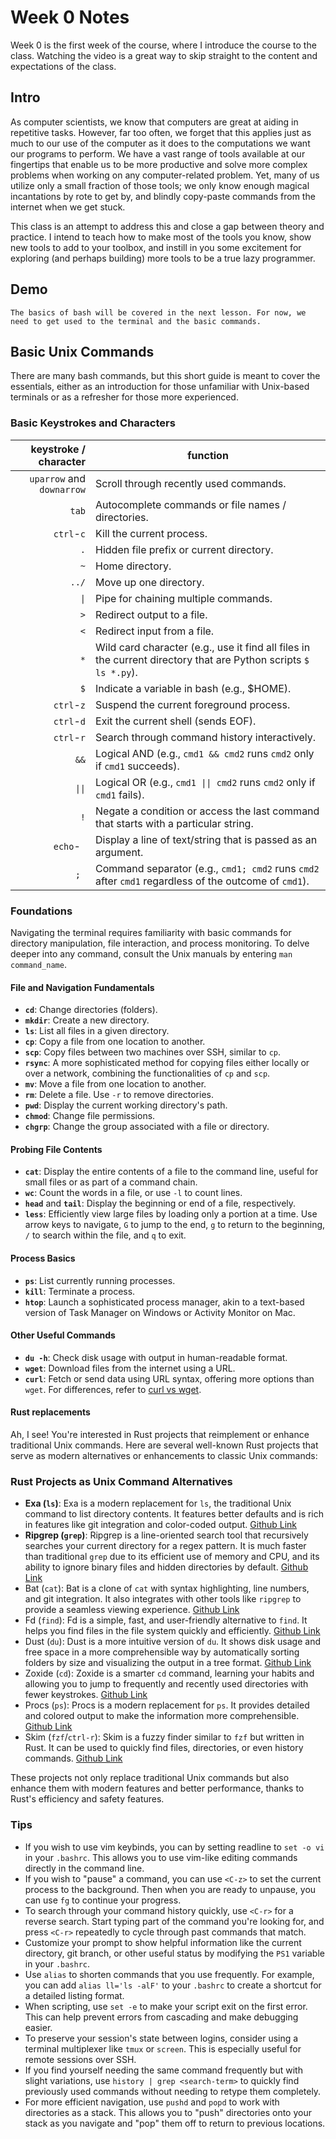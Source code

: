 # Week 0 Notes
Week 0 is the first week of the course, where I introduce the course to the class. Watching the video is a great way to skip straight to the content and expectations of the class.


## Intro
As computer scientists, we know that computers are great at aiding in repetitive tasks. However, far too often, we forget that this applies just as much to our use of the computer as it does to the computations we want our programs to perform. We have a vast range of tools available at our fingertips that enable us to be more productive and solve more complex problems when working on any computer-related problem. Yet, many of us utilize only a small fraction of those tools; we only know enough magical incantations by rote to get by, and blindly copy-paste commands from the internet when we get stuck.

This class is an attempt to address this and close a gap between theory and practice. I intend to teach how to make most of the tools you know, show new tools to add to your toolbox, and instill in you some excitement for exploring (and perhaps building) more tools to be a true lazy programmer.

## Demo

```admonish
The basics of bash will be covered in the next lesson. For now, we need to get used to the terminal and the basic commands.
```

## Basic Unix Commands
There are many bash commands, but this short guide is meant to cover the essentials, either as an introduction for those unfamiliar with Unix-based terminals or as a refresher for those more experienced.

### Basic Keystrokes and Characters


|     keystroke / character | function                                                                                                        |
|--------------------------:|-----------------------------------------------------------------------------------------------------------------|
| `uparrow` and `downarrow` | Scroll through recently used commands.                                                                          |
|                     `tab` | Autocomplete commands or file names / directories.                                                              |
|                `ctrl`-`c` | Kill the current process.                                                                                       |
|                       `.` | Hidden file prefix or current directory.                                                                        |
|                       `~` | Home directory.                                                                                                 |
|                     `../` | Move up one directory.                                                                                          |
|                      ` \| `  | Pipe for chaining multiple commands.                                                                            |
|                       `>` | Redirect output to a file.                                                                                      |
|                       `<` | Redirect input from a file.                                                                                     |
|                       `*` | Wild card character (e.g., use it find all files in the current directory that are Python scripts `$ ls *.py`). |
|                       `$` | Indicate a variable in bash (e.g., $HOME).                                                                      |
|               `ctrl`-`z` | Suspend the current foreground process.                                                                         |
|               `ctrl`-`d` | Exit the current shell (sends EOF).                                                                             |
|                `ctrl`-`r` | Search through command history interactively.                                                                   |
|                      `&&` | Logical AND (e.g., `cmd1 && cmd2` runs `cmd2` only if `cmd1` succeeds).                                         |
|                      `\|\|` | Logical OR (e.g., `cmd1 \|\| cmd2` runs `cmd2` only if `cmd1` fails).                                             |
|                       `!` | Negate a condition or access the last command that starts with a particular string.                              |
|                `echo`-` ` | Display a line of text/string that is passed as an argument.                                                    |
|                      `; ` | Command separator (e.g., `cmd1; cmd2` runs `cmd2` after `cmd1` regardless of the outcome of `cmd1`).            |

### Foundations

Navigating the terminal requires familiarity with basic commands for directory manipulation, file interaction, and process monitoring. To delve deeper into any command, consult the Unix manuals by entering `man command_name`.

#### File and Navigation Fundamentals
- **`cd`**: Change directories (folders).
- **`mkdir`**: Create a new directory.
- **`ls`**: List all files in a given directory.
- **`cp`**: Copy a file from one location to another.
- **`scp`**: Copy files between two machines over SSH, similar to `cp`.
- **`rsync`**: A more sophisticated method for copying files either locally or over a network, combining the functionalities of `cp` and `scp`.
- **`mv`**: Move a file from one location to another.
- **`rm`**: Delete a file. Use `-r` to remove directories.
- **`pwd`**: Display the current working directory's path.
- **`chmod`**: Change file permissions.
- **`chgrp`**: Change the group associated with a file or directory.

#### Probing File Contents
- **`cat`**: Display the entire contents of a file to the command line, useful for small files or as part of a command chain.
- **`wc`**: Count the words in a file, or use `-l` to count lines.
- **`head`** and **`tail`**: Display the beginning or end of a file, respectively.
- **`less`**: Efficiently view large files by loading only a portion at a time. Use arrow keys to navigate, `G` to jump to the end, `g` to return to the beginning, `/` to search within the file, and `q` to exit.

#### Process Basics
- **`ps`**: List currently running processes.
- **`kill`**: Terminate a process.
- **`htop`**: Launch a sophisticated process manager, akin to a text-based version of Task Manager on Windows or Activity Monitor on Mac.

#### Other Useful Commands
- **`du -h`**: Check disk usage with output in human-readable format.
- **`wget`**: Download files from the internet using a URL.
- **`curl`**: Fetch or send data using URL syntax, offering more options than `wget`. For differences, refer to [curl vs wget](https://daniel.haxx.se/docs/curl-vs-wget.html).

#### Rust replacements
Ah, I see! You're interested in Rust projects that reimplement or enhance traditional Unix commands. Here are several well-known Rust projects that serve as modern alternatives or enhancements to classic Unix commands:

### Rust Projects as Unix Command Alternatives
- **Exa (`ls`)**: Exa is a modern replacement for `ls`, the traditional Unix command to list directory contents. It features better defaults and is rich in features like git integration and color-coded output.  [Github Link](github.com/ogham/exa)
- **Ripgrep (`grep`)**: Ripgrep is a line-oriented search tool that recursively searches your current directory for a regex pattern. It is much faster than traditional `grep` due to its efficient use of memory and CPU, and its ability to ignore binary files and hidden directories by default.  [Github Link](github.com/BurntSushi/ripgrep)
- Bat (`cat`): Bat is a clone of `cat` with syntax highlighting, line numbers, and git integration. It also integrates with other tools like `ripgrep` to provide a seamless viewing experience.  [Github Link](github.com/sharkdp/bat)
- Fd (`find`): Fd is a simple, fast, and user-friendly alternative to `find`. It helps you find files in the file system quickly and efficiently.  [Github Link](github.com/sharkdp/fd)
- Dust (`du`): Dust is a more intuitive version of `du`. It shows disk usage and free space in a more comprehensible way by automatically sorting folders by size and visualizing the output in a tree format.  [Github Link](github.com/bootandy/dust)
- Zoxide (`cd`): Zoxide is a smarter `cd` command, learning your habits and allowing you to jump to frequently and recently used directories with fewer keystrokes.  [Github Link](github.com/ajeetdsouza/zoxide)
- Procs (`ps`): Procs is a modern replacement for `ps`. It provides detailed and colored output to make the information more comprehensible.  [Github Link](github.com/dalance/procs)
- Skim (`fzf`/`ctrl-r`): Skim is a fuzzy finder similar to `fzf` but written in Rust. It can be used to quickly find files, directories, or even history commands.  [Github Link](github.com/lotabout/skim)

These projects not only replace traditional Unix commands but also enhance them with modern features and better performance, thanks to Rust's efficiency and safety features.

### Tips
- If you wish to use vim keybinds, you can by setting readline to `set -o vi` in your `.bashrc`. This allows you to use vim-like editing commands directly in the command line.
- If you wish to "pause" a command, you can use `<C-z>` to set the current process to the background. Then when you are ready to unpause, you can use `fg` to continue your progress.
- To search through your command history quickly, use `<C-r>` for a reverse search. Start typing part of the command you're looking for, and press `<C-r>` repeatedly to cycle through past commands that match.
- Customize your prompt to show helpful information like the current directory, git branch, or other useful status by modifying the `PS1` variable in your `.bashrc`.
- Use `alias` to shorten commands that you use frequently. For example, you can add `alias ll='ls -alF'` to your `.bashrc` to create a shortcut for a detailed listing format.
- When scripting, use `set -e` to make your script exit on the first error. This can help prevent errors from cascading and make debugging easier.
- To preserve your session's state between logins, consider using a terminal multiplexer like `tmux` or `screen`. This is especially useful for remote sessions over SSH.
- If you find yourself needing the same command frequently but with slight variations, use `history | grep <search-term>` to quickly find previously used commands without needing to retype them completely.
- For more efficient navigation, use `pushd` and `popd` to work with directories as a stack. This allows you to "push" directories onto your stack as you navigate and "pop" them off to return to previous locations.
